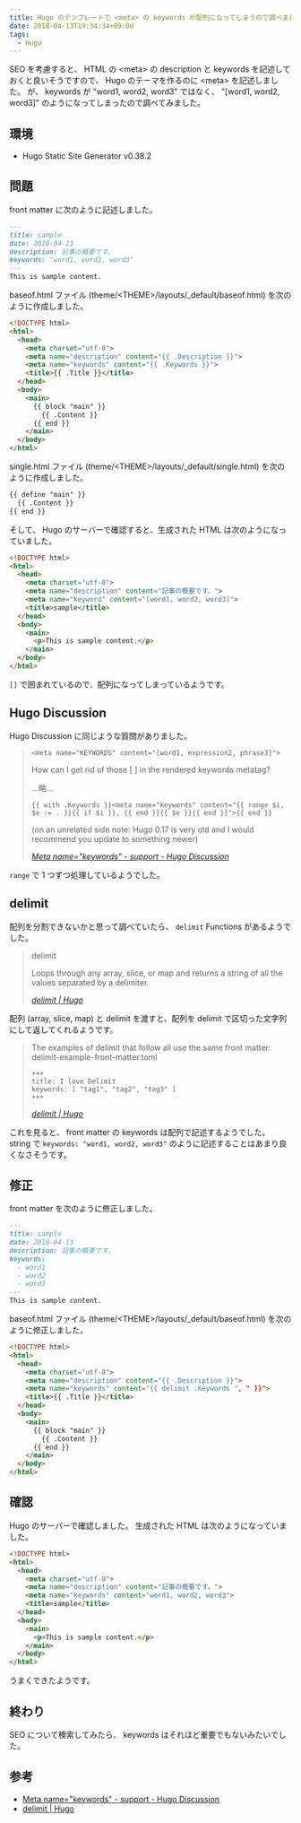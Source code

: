 ```yaml
---
title: Hugo のテンプレートで <meta> の keywords が配列になってしまうので調べました
date: 2018-04-13T19:34:34+09:00
tags:
  - Hugo
---
```


SEO を考慮すると、 HTML の \<meta\> の description と keywords を記述しておくと良いそうですので、 Hugo のテーマを作るのに \<meta\> を記述しました。
が、 keywords が "word1, word2, word3" ではなく、 "[word1, word2, word3]" のようになってしまったので調べてみました。

<!--more-->

## 環境

* Hugo Static Site Generator v0.38.2

## 問題

front matter に次のように記述しました。

```markdown
---
title: sample
date: 2018-04-13
description: 記事の概要です。
keywords: "word1, word2, word3"
---
This is sample content.
```

baseof.html ファイル (theme/\<THEME\>/layouts/_default/baseof.html) を次のように作成しました。

```html
<!DOCTYPE html>
<html>
  <head>
    <meta charset="utf-8">
    <meta name="description" content="{{ .Description }}">
    <meta name="keywords" content="{{ .Keywords }}">
    <title>{{ .Title }}</title>
  </head>
  <body>
    <main>
      {{ block "main" }}
        {{ .Content }}
      {{ end }}
    </main>
  </body>
</html>
```

single.html ファイル (theme/\<THEME\>/layouts/_default/single.html) を次のように作成しました。

```html
{{ define "main" }}
  {{ .Content }}
{{ end }}
```

そして、 Hugo のサーバーで確認すると、生成された HTML は次のようになっていました。

```html
<!DOCTYPE html>
<html>
  <head>
    <meta charset="utf-8">
    <meta name="description" content="記事の概要です。">
    <meta name="keyword" content="[word1, word2, word3]">
    <title>sample</title>
  </head>
  <body>
    <main>
      <p>This is sample content.</p>
    </main>
  </body>
</html>
```

`[]` で囲まれているので、配列になってしまっているようです。

## Hugo Discussion

Hugo Discussion に同じような質問がありました。

>     <meta name="KEYWORDS" content="[word1, expression2, phrase3]">
>
> How can I get rid of those [ ] in the rendered keywords metatag?
>
> …略…
>
>     {{ with .Keywords }}<meta name="keywords" content="{{ range $i, $e := . }}{{ if $i }}, {{ end }}{{ $e }}{{ end }}">{{ end }}
>
> (on an unrelated side note: Hugo 0.17 is very old and I would recommend you update to something newer)
>
> <cite>[Meta name="keywords" - support - Hugo Discussion](https://discourse.gohugo.io/t/meta-name-keywords/8901)</cite>

`range` で 1 つずつ処理しているようでした。

## delimit

配列を分割できないかと思って調べていたら、 `delimit` Functions があるようでした。

> delimit
>
> Loops through any array, slice, or map and returns a string of all the values separated by a delimiter.
>
> <cite>[delimit | Hugo](https://gohugo.io/functions/delimit/)</cite>

配列 (array, slice, map) と delimit を渡すと、配列を delimit で区切った文字列にして返してくれるようです。

> The examples of delimit that follow all use the same front matter:
delimit-example-front-matter.toml 
>
>     +++
>     title: I love Delimit
>     keywords: [ "tag1", "tag2", "tag3" ]
>     +++
>
> <cite>[delimit | Hugo](https://gohugo.io/functions/delimit/)</cite>

これを見ると、 front matter の keywords は配列で記述するようでした。
string で `keywords: "word1, word2, word3"` のように記述することはあまり良くなさそうです。

## 修正

front matter を次のように修正しました。

```markdown
---
title: sample
date: 2018-04-13
description: 記事の概要です。
keywords:
  - word1
  - word2
  - word3
---
This is sample content.
```

baseof.html ファイル (theme/\<THEME\>/layouts/_default/baseof.html) を次のように修正しました。

```html
<!DOCTYPE html>
<html>
  <head>
    <meta charset="utf-8">
    <meta name="description" content="{{ .Description }}">
    <meta name="keywords" content="{{ delimit .Keywords ", " }}">
    <title>{{ .Title }}</title>
  </head>
  <body>
    <main>
      {{ block "main" }}
        {{ .Content }}
      {{ end }}
    </main>
  </body>
</html>
```

## 確認

Hugo のサーバーで確認しました。
生成された HTML は次のようになっていました。

```html
<!DOCTYPE html>
<html>
  <head>
    <meta charset="utf-8">
    <meta name="description" content="記事の概要です。">
    <meta name="keywords" content="word1, word2, word3">
    <title>sample</title>
  </head>
  <body>
    <main>
      <p>This is sample content.</p>
    </main>
  </body>
</html>
```

うまくできたようです。

## 終わり

SEO について検索してみたら、 keywords はそれほど重要でもないみたいでした。

## 参考

* [Meta name="keywords" - support - Hugo Discussion](https://discourse.gohugo.io/t/meta-name-keywords/8901)
* [delimit | Hugo](https://gohugo.io/functions/delimit/)

